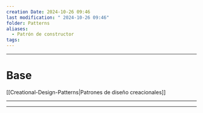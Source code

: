 ```yaml
---
creation Date: 2024-10-26 09:46
last modification: " 2024-10-26 09:46"
folder: Patterns
aliases:
  - Patrón de constructor
tags:
---
```

___
# Base
[[Creational-Design-Patterns|Patrones de diseño creacionales]]
___

___
